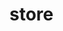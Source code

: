 <!-- generated by markdown-notes-tree -->

# store

<!-- optional markdown-notes-tree directory description starts here -->

<!-- optional markdown-notes-tree directory description ends here -->


